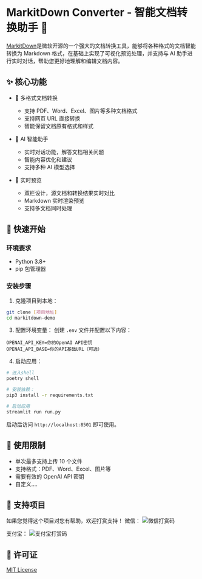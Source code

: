 # MarkitDown Converter - 智能文档转换助手 🚀

 [MarkitDown](https://github.com/microsoft/markitdown/)是微软开源的一个强大的文档转换工具，能够将各种格式的文档智能转换为 Markdown 格式，在基础上实现了可视化预览处理，并支持与 AI 助手进行实时对话，帮助您更好地理解和编辑文档内容。

## ✨ 核心功能

- 🔄 多格式文档转换
  - 支持 PDF、Word、Excel、图片等多种文档格式
  - 支持网页 URL 直接转换
  - 智能保留文档原有格式和样式

- 🤖 AI 智能助手
  - 实时对话功能，解答文档相关问题
  - 智能内容优化和建议
  - 支持多种 AI 模型选择

- 👀 实时预览
  - 双栏设计，源文档和转换结果实时对比
  - Markdown 实时渲染预览
  - 支持多文档同时处理

## 🚀 快速开始

### 环境要求

- Python 3.8+
- pip 包管理器

### 安装步骤

1. 克隆项目到本地：
```bash
git clone [项目地址]
cd markitdown-demo
```



3. 配置环境变量：
创建 `.env` 文件并配置以下内容：
```
OPENAI_API_KEY=你的OpenAI API密钥
OPENAI_API_BASE=你的API基础URL（可选）
```

4. 启动应用：
```bash
# 进入shell
poetry shell

# 安装依赖：
pip3 install -r requirements.txt

# 启动应用
streamlit run run.py
```

启动后访问 `http://localhost:8501` 即可使用。

## 🎯 使用限制

- 单次最多支持上传 10 个文件
- 支持格式：PDF、Word、Excel、图片等
- 需要有效的 OpenAI API 密钥
- 自定义....

## 💖 支持项目

如果您觉得这个项目对您有帮助，欢迎打赏支持！
微信：
![微信打赏码](https://minioapi.nonezero.top/dz-minio-os/wx%E6%94%B6%E6%AC%BE.jpg)

支付宝：
![支付宝打赏码](https://minioapi.nonezero.top/dz-minio-os/zfb%E6%94%B6%E6%AC%BE.jpg)

## 📝 许可证

[MIT License](LICENSE)

